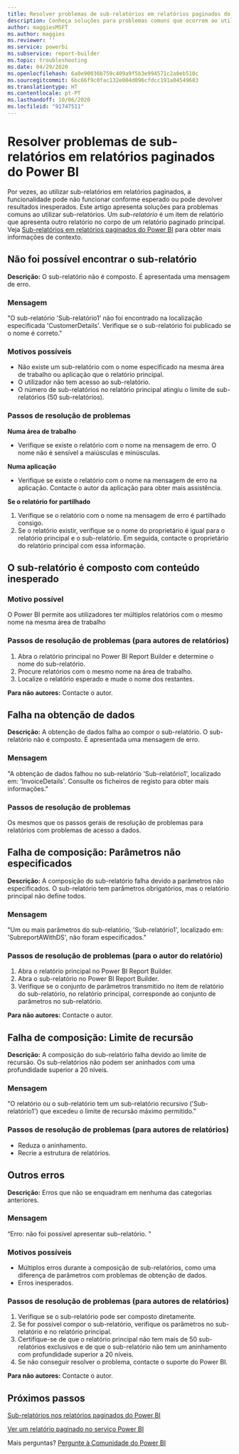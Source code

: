 ```yaml
---
title: Resolver problemas de sub-relatórios em relatórios paginados do Power BI
description: Conheça soluções para problemas comuns que ocorrem ao utilizar sub-relatórios, que são itens de relatórios dentro de um relatório paginado.
author: maggiesMSFT
ms.author: maggies
ms.reviewer: ''
ms.service: powerbi
ms.subservice: report-builder
ms.topic: troubleshooting
ms.date: 04/29/2020
ms.openlocfilehash: 6a0e90036b759c409a9f5b3e994571c2a0eb510c
ms.sourcegitcommit: 6bc66f9c0fac132e004d096cfdcc191a04549683
ms.translationtype: HT
ms.contentlocale: pt-PT
ms.lasthandoff: 10/06/2020
ms.locfileid: "91747511"
---
```

# <a name="troubleshoot-subreports-in-power-bi-paginated-reports"></a>Resolver problemas de sub-relatórios em relatórios paginados do Power BI

Por vezes, ao utilizar sub-relatórios em relatórios paginados, a funcionalidade pode não funcionar conforme esperado ou pode devolver resultados inesperados. Este artigo apresenta soluções para problemas comuns ao utilizar sub-relatórios. Um *sub-relatório* é um item de relatório que apresenta outro relatório no corpo de um relatório paginado principal. Veja [Sub-relatórios em relatórios paginados do Power BI](subreports.md) para obter mais informações de contexto.

## <a name="subreport-couldnt-be-found"></a>Não foi possível encontrar o sub-relatório

**Descrição:** O sub-relatório não é composto. É apresentada uma mensagem de erro.

### <a name="message"></a>Mensagem

"O sub-relatório 'Sub-relatório1' não foi encontrado na localização especificada 'CustomerDetails'. Verifique se o sub-relatório foi publicado se o nome é correto."

### <a name="possible-reasons"></a>Motivos possíveis

- Não existe um sub-relatório com o nome especificado na mesma área de trabalho ou aplicação que o relatório principal.
- O utilizador não tem acesso ao sub-relatório.
- O número de sub-relatórios no relatório principal atingiu o limite de sub-relatórios (50 sub-relatórios).

### <a name="troubleshooting-steps"></a>Passos de resolução de problemas

**Numa área de trabalho**

- Verifique se existe o relatório com o nome na mensagem de erro. O nome não é sensível a maiúsculas e minúsculas.

**Numa aplicação**

- Verifique se existe o relatório com o nome na mensagem de erro na aplicação. Contacte o autor da aplicação para obter mais assistência.

**Se o relatório for partilhado**

1. Verifique se o relatório com o nome na mensagem de erro é partilhado consigo.
2. Se o relatório existir, verifique se o nome do proprietário é igual para o relatório principal e o sub-relatório. Em seguida, contacte o proprietário do relatório principal com essa informação.

## <a name="subreport-renders-with-unexpected-content"></a>O sub-relatório é composto com conteúdo inesperado

### <a name="possible-reason"></a>Motivo possível

O Power BI permite aos utilizadores ter múltiplos relatórios com o mesmo nome na mesma área de trabalho

### <a name="troubleshooting-steps-for-report-authors"></a>Passos de resolução de problemas (para autores de relatórios)

1. Abra o relatório principal no Power BI Report Builder e determine o nome do sub-relatório.
2. Procure relatórios com o mesmo nome na área de trabalho.
3. Localize o relatório esperado e mude o nome dos restantes.

**Para não autores:** Contacte o autor.

## <a name="data-retrieval-fails"></a>Falha na obtenção de dados

**Descrição:** A obtenção de dados falha ao compor o sub-relatório. O sub-relatório não é composto. É apresentada uma mensagem de erro.

### <a name="message"></a>Mensagem

"A obtenção de dados falhou no sub-relatório 'Sub-relatório1', localizado em: 'InvoiceDetails'. Consulte os ficheiros de registo para obter mais informações."

### <a name="troubleshooting-steps"></a>Passos de resolução de problemas

Os mesmos que os passos gerais de resolução de problemas para relatórios com problemas de acesso a dados.

## <a name="rendering-fails-unspecified-parameters"></a>Falha de composição: Parâmetros não especificados

**Descrição:** A composição do sub-relatório falha devido a parâmetros não especificados. O sub-relatório tem parâmetros obrigatórios, mas o relatório principal não define todos.

### <a name="message"></a>Mensagem 
"Um ou mais parâmetros do sub-relatório, 'Sub-relatório1', localizado em: 'SubreportAWithDS', não foram especificados."

### <a name="troubleshooting-steps-for-the-report-author"></a>Passos de resolução de problemas (para o autor do relatório)

1. Abra o relatório principal no Power BI Report Builder.
2. Abra o sub-relatório no Power BI Report Builder.
3. Verifique se o conjunto de parâmetros transmitido no item de relatório do sub-relatório, no relatório principal, corresponde ao conjunto de parâmetros no sub-relatório.

**Para não autores:** Contacte o autor.

## <a name="rendering-fails-recursion-limit"></a>Falha de composição: Limite de recursão

**Descrição:** A composição do sub-relatório falha devido ao limite de recursão. Os sub-relatórios não podem ser aninhados com uma profundidade superior a 20 níveis.

### <a name="message"></a>Mensagem

"O relatório ou o sub-relatório tem um sub-relatório recursivo ('Sub-relatório1') que excedeu o limite de recursão máximo permitido."

### <a name="troubleshooting-steps-for-report-authors"></a>Passos de resolução de problemas (para autores de relatórios)

- Reduza o aninhamento.
- Recrie a estrutura de relatórios.

## <a name="other-errors"></a>Outros erros

**Descrição:** Erros que não se enquadram em nenhuma das categorias anteriores.

### <a name="message"></a>Mensagem

“Erro: não foi possível apresentar sub-relatório. "

### <a name="possible-reasons"></a>Motivos possíveis

- Múltiplos erros durante a composição de sub-relatórios, como uma diferença de parâmetros com problemas de obtenção de dados.
- Erros inesperados.

### <a name="troubleshooting-steps-for-report-authors"></a>Passos de resolução de problemas (para autores de relatórios)

1. Verifique se o sub-relatório pode ser composto diretamente.
2. Se for possível compor o sub-relatório, verifique os parâmetros no sub-relatório e no relatório principal.
3. Certifique-se de que o relatório principal não tem mais de 50 sub-relatórios exclusivos e de que o sub-relatório não tem um aninhamento com profundidade superior a 20 níveis.
4. Se não conseguir resolver o problema, contacte o suporte do Power BI.

**Para não autores:** Contacte o autor.

## <a name="next-steps"></a>Próximos passos

[Sub-relatórios nos relatórios paginados do Power BI](subreports.md)

[Ver um relatório paginado no serviço Power BI](../consumer/paginated-reports-view-power-bi-service.md)

Mais perguntas? [Pergunte à Comunidade do Power BI](https://community.powerbi.com/)
